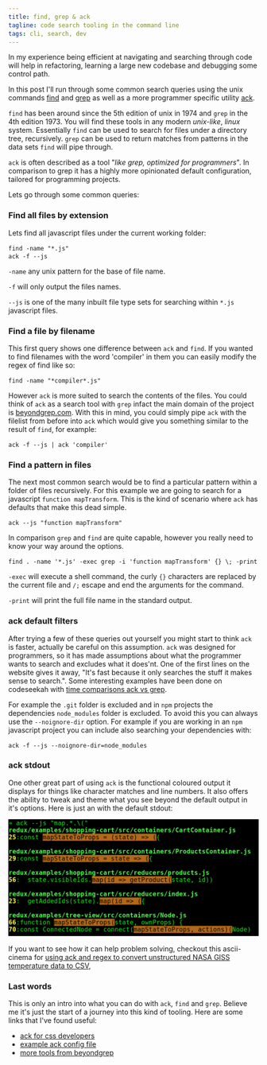 ```yaml
---
title: find, grep & ack
tagline: code search tooling in the command line
tags: cli, search, dev
---
```


In my experience being efficient at navigating and searching through code will help in refactoring, learning a large new codebase and debugging some control path.

In this post I'll run through some common search queries using the unix commands [find](https://linux.die.net/man/1/find) and [grep](https://linux.die.net/man/1/grep) as well as a more programmer specific utility [ack](https://beyondgrep.com).

`find` has been around since the 5th edition of unix in 1974 and `grep` in the 4th edition 1973. You will find these tools in any modern *unix-like*, *linux* system. Essentially `find` can be used to search for files under a directory tree, recursively. `grep` can be used to return matches from patterns in the data sets `find` will pipe through.

`ack` is often described as a tool "*like grep, optimized for programmers*". In comparison to grep it has a highly more opinionated default configuration, tailored for programming projects.

Lets go through some common queries:

### Find all files by extension

Lets find all javascript files under the current working folder:

```shell
find -name "*.js"
ack -f --js
```

`-name` any unix pattern for the base of file name.

`-f` will only output the files names.

`--js` is one of the many inbuilt file type sets for searching within `*.js` javascript files.

### Find a file by filename

This first query shows one difference between `ack` and `find`. If you wanted to find filenames with the word 'compiler' in them you can easily modify the regex of find like so:

```shell
find -name "*compiler*.js"
```
 
 However `ack` is more suited to search the contents of the files. You could think of `ack` as a search tool with `grep` infact the main domain of the project is [beyondgrep.com](https://beyondgrep.com/). With this in mind, you could simply pipe `ack` with the filelist from before into `ack` which would give you something similar to the result of `find`, for example:
 
```shell
ack -f --js | ack 'compiler'
```

### Find a pattern in files

The next most common search would be to find a particular pattern within a folder of files recursively. For this example we are going to search for a javascript `function mapTransform`. This is the kind of scenario where `ack` has defaults that make this dead simple.

```shell
ack --js "function mapTransform"
```

In comparison `grep` and `find` are quite capable, however you really need to know your way around the options.

```shell
find . -name '*.js' -exec grep -i 'function mapTransform' {} \; -print
```

`-exec` will execute a shell command, the curly `{}` characters are replaced by the current file and `/;` escape and end the arguments for the command.

`-print` will print the full file name in the standard output.

### ack default filters

After trying a few of these queries out yourself you might start to think `ack` is faster, actually be careful on this assumption. `ack` was designed for programmers, so it has made assumptions about what the programmer wants to search and excludes what it does'nt. One of the first lines on the website gives it away, "It's fast because it only searches the stuff it makes sense to search.". Some interesting examples have been done on codeseekah with [time comparisons ack vs grep](https://codeseekah.com/2012/03/11/ack-grep-vs-grep).

For example the `.git` folder is excluded and in `npm` projects the dependencies `node_modules` folder is excluded. To avoid this you can always use the `--noignore-dir` option. For example if you are working in an `npm` javascript project you can include also searching your dependencies with:

```shell
ack -f --js --noignore-dir=node_modules
```

### ack stdout

One other great part of using `ack` is the functional coloured output it displays for things like character matches and line numbers. It also offers the ability to tweak and theme what you see beyond the default output in it's options. Here is just an with the default stdout:

![arandr](./assets/ack-example.png)

If you want to see how it can help problem solving, checkout this ascii-cinema for [using ack and regex to convert unstructured NASA GISS temperature data to CSV](https://asciinema.org/a/100135),

### Last words

This is only an intro into what you can do with `ack`, `find` and `grep`. Believe me it's just the start of a journey into this kind of tooling. Here are some links that I've found useful:

* [ack for css developers](https://csswizardry.com/2017/01/ack-for-css-developers)
* [example ack config file](https://gist.github.com/mishin/4bb996dbd4a1b8f5b9b7d0f156c6b0cd)
* [more tools from beyondgrep](https://beyondgrep.com/more-tools)
